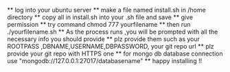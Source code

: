 ** log into your ubuntu server
** make a file named install.sh in /home directory
** copy all in install.sh into your .sh file and save
** give permission 
** try command chmod 777 yourfilename
** then run ./yourfilename.sh
** As the process runs ,you will be prompted with all the necessary info you should provide
** plz provide them such as your ROOTPASS ,DBNAME,USERNAME,DBPASSWORD, your git repo url 
** plz provide your git repo with HTTPS one
** for mongo db database connection use  "mongodb://127.0.0.1:27017/databasename"
** happy installing !!
